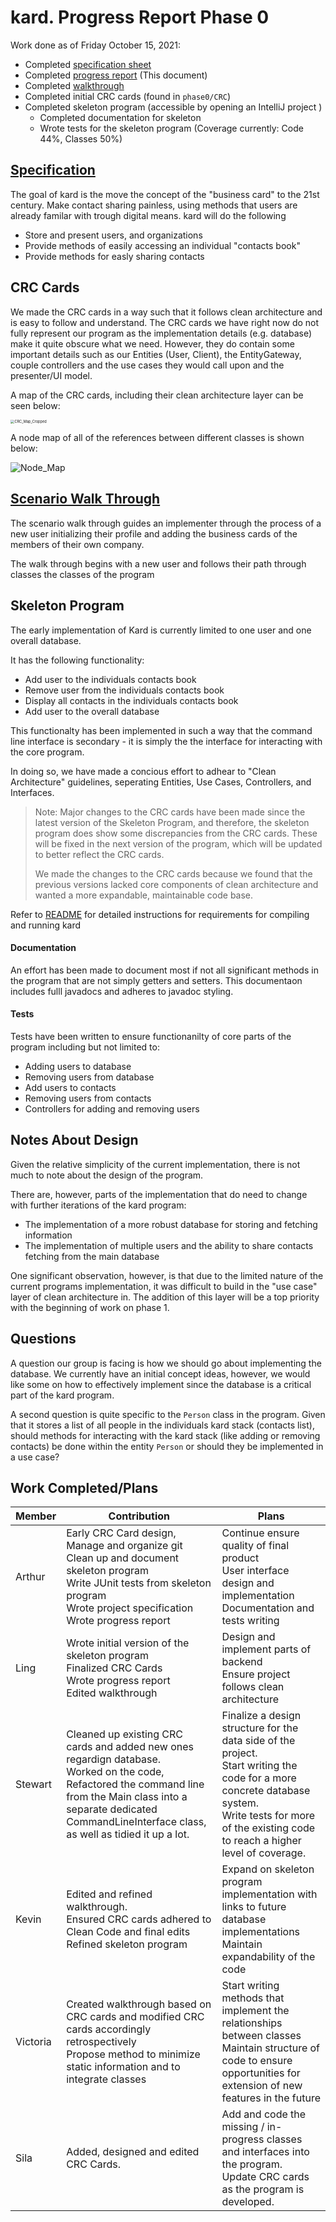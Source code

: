 # kard. Progress Report Phase 0

Work done as of Friday October 15, 2021:

- Completed [specification sheet](https://github.com/CSC207-UofT/course-project-purplemongoose/blob/main/phase0/specification.md)
- Completed [progress report](https://github.com/CSC207-UofT/course-project-purplemongoose/blob/main/phase0/progress_report.md) (This document)
- Completed [walkthrough](https://github.com/CSC207-UofT/course-project-purplemongoose/blob/main/phase0/walkthrough.md)
- Completed initial CRC cards (found in `phase0/CRC`)
- Completed skeleton program (accessible by opening an IntelliJ project )
  - Completed documentation for skeleton
  - Wrote tests for the skeleton program (Coverage currently: Code 44%, Classes 50%)

## [Specification](https://github.com/CSC207-UofT/course-project-purplemongoose/blob/main/phase0/specification.md)

The goal of kard is the move the concept of the "business card" to the 21st century. Make contact sharing painless, using methods that users are already familar with trough digital means. kard will do the following

- Store and present users, and organizations
- Provide methods of easily accessing an individual "contacts book"
- Provide methods for easly sharing contacts

## CRC Cards

We made the CRC cards in a way such that it follows clean architecture and is easy to follow and understand. The CRC cards we have right now do not fully represent our program as the implementation details (e.g. database) make it quite obscure what we need. However, they do contain some important details such as our Entities (User, Client), the EntityGateway, couple controllers and the use cases they would call upon and the presenter/UI model.

A map of the CRC cards, including their clean architecture layer can be seen below:

<img src="https://github.com/CSC207-UofT/course-project-purplemongoose/blob/main/phase0/CRC_Map_Cropped.png" alt="CRC_Map_Cropped" style="zoom:40%;" />

A node map of all of the references between different classes is shown below:

![Node_Map](https://github.com/CSC207-UofT/course-project-purplemongoose/blob/main/phase0/Node_Map.png)

## [Scenario Walk Through](https://github.com/CSC207-UofT/course-project-purplemongoose/blob/main/phase0/walkthrough.md)

The scenario walk through guides an implementer through the process of a new user initializing their profile and adding the business cards of the members of their own company.

The walk through begins with a new user and follows their path through classes the classes of the program


## Skeleton Program

The early implementation of Kard is currently limited to one user and one overall database.

It has the following functionality:

- Add user to the individuals contacts book
- Remove user from the individuals contacts book
- Display all contacts in the individuals contacts book
- Add user to the overall database

This functionalty has been implemented in such a way that the command line interface is secondary - it is simply the the interface for interacting with the core program.

In doing so, we have made a concious effort to adhear to "Clean Architecture" guidelines, seperating Entities, Use Cases, Controllers, and Interfaces.

> Note: Major changes to the CRC cards have been made since the latest version of the Skeleton Program, and therefore, the skeleton program does show some discrepancies from the CRC cards. These will be fixed in the next version of the program, which will be updated to better reflect the CRC cards.
>
> We made the changes to the CRC cards because we found that the previous versions lacked core components of clean architecture and wanted a more expandable, maintainable code base.

Refer to [README](https://github.com/CSC207-UofT/course-project-purplemongoose/blob/main/README.md) for detailed instructions for requirements for compiling and running kard

#### Documentation

An effort has been made to document most if not all significant methods in the program that are not simply getters and setters. This documentaon includes fulll javadocs and adheres to javadoc styling.

#### Tests

Tests have been written to ensure functionanilty of core parts of the program including but not limited to:

- Adding users to database
- Removing users from database
- Add users to contacts
- Removing users from contacts
- Controllers for adding and removing users

## Notes About Design

Given the relative simplicity of the current implementation, there is not much to note about the design of the program. 

There are, however, parts of the implementation that do need to change with further iterations of the kard program:

- The implementation of a more robust database for storing and fetching information
- The implementation of multiple users and the ability to share contacts fetching from the main database

One significant observation, however, is that due to the limited nature of the current programs implementation, it was difficult to build in the "use case" layer of  clean architecture in. The addition of this layer will be a top priority with the beginning of work on phase 1.

## Questions

A question our group is facing is how we should go about implementing the database. We currently have an initial concept ideas,  however, we would like some on how to effectively implement since the database is a critical part of the kard program. 

A second question is quite specific to the `Person` class in the program. Given that it stores a list of all people in the individuals kard stack (contacts list), should methods for interacting with the kard stack (like adding or removing contacts) be done within the entity `Person` or should they be implemented in a use case?

## Work Completed/Plans

| Member   | Contribution                                                 | Plans                                                        |
| -------- | ------------------------------------------------------------ | ------------------------------------------------------------ |
| Arthur   | Early CRC Card design,<br />Manage and organize git<br />Clean up and document skeleton program<br />Write JUnit tests from skeleton program<br />Wrote project specification<br />Wrote progress report | Continue ensure quality of final product<br />User interface design and implementation<br />Documentation and tests writing |
| Ling     | Wrote initial version of the skeleton program<br />Finalized CRC Cards<br />Wrote progress report<br />Edited walkthrough | Design and implement parts of backend<br />Ensure project follows clean architecture |
| Stewart  | Cleaned up existing CRC cards and added new ones regardign database.<br/>Worked on the code, Refactored the command line from the Main class into a separate dedicated CommandLineInterface class, as well as tidied it up a lot. | Finalize a design structure for the data side of the project.<br/>Start writing the code for a more concrete database system.<br/>Write tests for more of the existing code to reach a higher level of coverage. |
| Kevin    | Edited and refined walkthrough. <br />Ensured CRC cards adhered to Clean Code and final edits<br />Refined skeleton program | Expand on skeleton program implementation with links to future database implementations<br />Maintain expandability of the code |
| Victoria | Created walkthrough based on CRC cards and modified CRC cards accordingly retrospectively<br/>Propose method to minimize static information and to integrate classes | Start writing methods that implement the relationships between classes<br/>Maintain structure of code to ensure opportunities for extension of new features in the future |
| Sila     | Added, designed and edited CRC Cards.                        | Add and code the missing / in-progress classes and interfaces into the program.<br /> Update CRC cards as the program is developed.<br /> |

